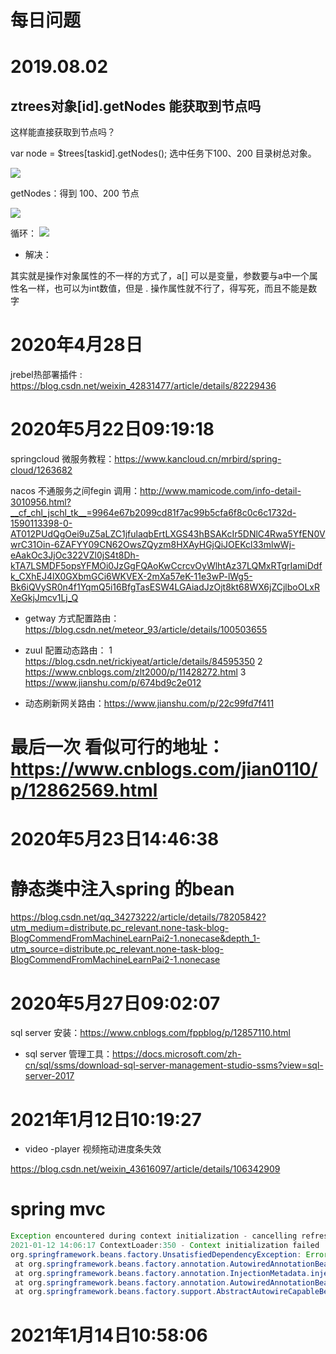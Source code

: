 # 每日问题


# 2019.08.02 

## ztrees对象[id].getNodes 能获取到节点吗
这样能直接获取到节点吗？

var node = $trees[taskid].getNodes();
选中任务下100、200 目录树总对象。



![](assets/000/01/01-1564729838834.png)

getNodes：得到 100、200 节点

![](assets/000/01/01-1564729905801.png)


循环：
![](assets/000/01/01-1564731953926.png)

* 解决：

其实就是操作对象属性的不一样的方式了，a[] 可以是变量，参数要与a中一个属性名一样，也可以为int数值，但是 . 操作属性就不行了，得写死，而且不能是数字


# 2020年4月28日 

 jrebel热部署插件 : https://blog.csdn.net/weixin_42831477/article/details/82229436 


 # 2020年5月22日09:19:18


 springcloud 微服务教程：https://www.kancloud.cn/mrbird/spring-cloud/1263682

 nacos 不通服务之间fegin 调用：http://www.mamicode.com/info-detail-3010956.html?__cf_chl_jschl_tk__=9964e67b2099cd81f7ac99b5cfa6f8c0c6c1732d-1590113398-0-AT012PUdQgOei9uZ5aLZC1jfulaqbErtLXGS43hBSAKcIr5DNlC4Rwa5YfEN0VwrC31Oin-6ZAFYY09CN62OwsZQyzm8HXAyHGjQiJOEKcl33mlwWj-eAakOc3JjOc322VZl0jS4t8Dh-kTA7LSMDF5opsYFMOi0JzGgFQAoKwCcrcvOyWlhtAz37LQMxRTgrIamiDdfk_CXhEJ4lX0GXbmGCi6WKVEX-2mXa57eK-11e3wP-lWg5-Bk6iQVySR0n4f1YqmQ5i16BfgTasESW4LGAiadJzOjt8kt68WX6jZCjlboOLxRXeGkjJmcv1Lj_Q


 * getway 方式配置路由：https://blog.csdn.net/meteor_93/article/details/100503655

 * zuul 配置动态路由：
 1 https://blog.csdn.net/rickiyeat/article/details/84595350
 2 https://www.cnblogs.com/zlt2000/p/11428272.html
 3 https://www.jianshu.com/p/674bd9c2e012
 * 动态刷新网关路由：https://www.jianshu.com/p/22c99fd7f411


 # 最后一次 看似可行的地址：https://www.cnblogs.com/jian0110/p/12862569.html

 

# 2020年5月23日14:46:38

# 静态类中注入spring 的bean

https://blog.csdn.net/qq_34273222/article/details/78205842?utm_medium=distribute.pc_relevant.none-task-blog-BlogCommendFromMachineLearnPai2-1.nonecase&depth_1-utm_source=distribute.pc_relevant.none-task-blog-BlogCommendFromMachineLearnPai2-1.nonecase

# 2020年5月27日09:02:07



sql server 安装：https://www.cnblogs.com/fppblog/p/12857110.html


*  sql server 管理工具：https://docs.microsoft.com/zh-cn/sql/ssms/download-sql-server-management-studio-ssms?view=sql-server-2017



# 2021年1月12日10:19:27

* video -player 视频拖动进度条失效

https://blog.csdn.net/weixin_43616097/article/details/106342909


# spring mvc  

```java
Exception encountered during context initialization - cancelling refresh attempt: org.springframework.beans.factory.UnsatisfiedDependencyException: Error creating bean with name 'pkgWorkRuntimeService': Unsatisfied dependency expressed through field 'JDBC_Driver'; nested exception is org.springframework.beans.factory.BeanExpressionException: Expression parsing failed; nested exception is org.springframework.expression.spel.SpelEvaluationException: EL1008E: Property or field 'DBconfigProperties' cannot be found on object of type 'org.springframework.beans.factory.config.BeanExpressionContext' - maybe not public?
2021-01-12 14:06:17 ContextLoader:350 - Context initialization failed
org.springframework.beans.factory.UnsatisfiedDependencyException: Error creating bean with name 'pkgWorkRuntimeService': Unsatisfied dependency expressed through field 'JDBC_Driver'; nested exception is org.springframework.beans.factory.BeanExpressionException: Expression parsing failed; nested exception is org.springframework.expression.spel.SpelEvaluationException: EL1008E: Property or field 'DBconfigProperties' cannot be found on object of type 'org.springframework.beans.factory.config.BeanExpressionContext' - maybe not public?
 at org.springframework.beans.factory.annotation.AutowiredAnnotationBeanPostProcessor$AutowiredFieldElement.inject(AutowiredAnnotationBeanPostProcessor.java:588)
 at org.springframework.beans.factory.annotation.InjectionMetadata.inject(InjectionMetadata.java:88)
 at org.springframework.beans.factory.annotation.AutowiredAnnotationBeanPostProcessor.postProcessPropertyValues(AutowiredAnnotationBeanPostProcessor.java:366)
 at org.springframework.beans.factory.support.AbstractAutowireCapableBeanFactory.populateBean(AbstractAutowireCapableBeanFactory.java:1264)
```


# 2021年1月14日10:58:06

